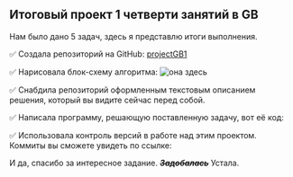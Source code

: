 ## Итоговый проект 1 четверти занятий в GB
Нам было дано 5 задач, здесь я представлю итоги выполнения.

:white_check_mark: Создала репозиторий на GitHub: [projectGB1](https://github.com/captaingitt/projectGB1.git)

:white_check_mark: Нарисовала блок-схему алгоритма: ![она здесь](https://avatars1.githubusercontent.com/u/5384215?v=3&s=460 "Орк")

:white_check_mark: Снабдила репозиторий оформленным текстовым описанием решения, который вы видите сейчас перед собой. 

:white_check_mark: Написала программу, решающую поставленную задачу, вот её код:

:white_check_mark: Использовала контроль версий в работе над этим проектом. Коммиты вы сможете увидеть по ссылке: 

И да, спасибо за интересное задание. ~~*__Задобалась__*~~ Устала.